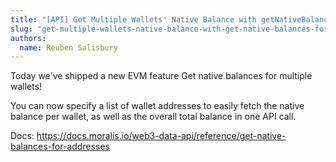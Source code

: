 ```yaml
---
title: "[API] Get Multiple Wallets' Native Balance with getNativeBalancesForAddresses"
slug: "get-multiple-wallets-native-balance-with-get-native-balances-for-addresses"
authors:
  name: Reuben Salisbury
---
```


Today we've shipped a new EVM feature Get native balances for multiple wallets!

You can now specify a list of wallet addresses to easily fetch the native balance per wallet, as well as the overall total balance in one API call.

Docs: https://docs.moralis.io/web3-data-api/reference/get-native-balances-for-addresses
